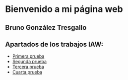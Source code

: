 # Bienvenido a mi página web

## Bruno González Tresgallo


## Apartados de los trabajos IAW:

- [Primera prueba](unidad1/Ejercicio1.md)
- [Segunda prueba](unidad1/Ejercicio2.md)
- [Tercera prueba](unidad1/Ejercicio3.md)
- [Cuarta prueba](unidad1/Ejercicio4.md)
